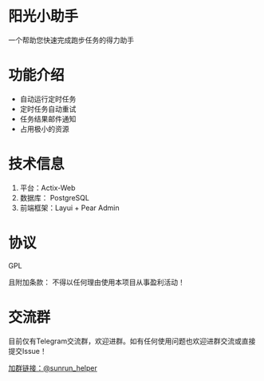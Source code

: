 # 阳光小助手
一个帮助您快速完成跑步任务的得力助手

# 功能介绍
* 自动运行定时任务
* 定时任务自动重试
* 任务结果邮件通知
* 占用极小的资源

# 技术信息
1. 平台：Actix-Web
2. 数据库： PostgreSQL
3. 前端框架：Layui + Pear Admin

# 协议
GPL

且附加条款：
不得以任何理由使用本项目从事盈利活动！

# 交流群
目前仅有Telegram交流群，欢迎进群。如有任何使用问题也欢迎进群交流或直接提交Issue！

[加群链接：@sunrun_helper](https://t.me/sunrun_helper)